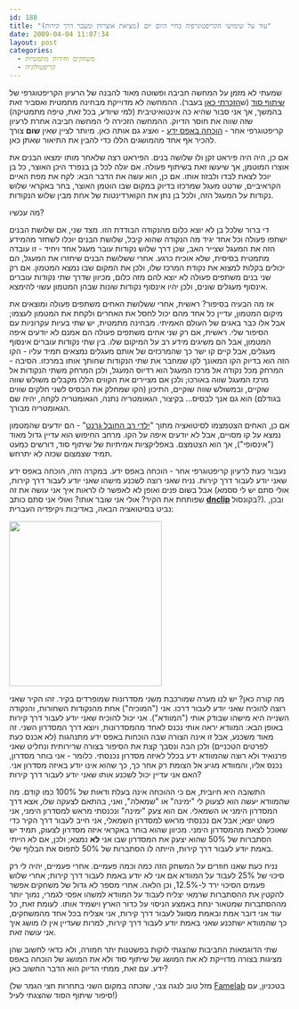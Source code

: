```yaml
---
id: 188
title: "עוד על שימושי הקריפטוגרפיה בחיי היום יום (מציאת אוצרות ומעבר דרך קירות)"
date: 2009-04-04 11:07:34
layout: post
categories: 
  - משחקים וחידות מתמטיות
  - קריפטולוגיה
---
```

שמעתי לא מזמן על המחשה חביבה ופשוטה מאוד להבנה של הרעיון הקריפטוגרפי של <a href="http://he.wikipedia.org/wiki/%D7%97%D7%9C%D7%95%D7%A7%D7%AA_%D7%A1%D7%95%D7%93">שיתוף סוד</a> (ש<a href="http://www.gadial.net/2008/08/16/secret_sharing/">הזכרתי כאן</a> בעבר). ההמחשה לא מדוייקת מבחינה מתמטית ואסביר זאת בהמשך, אך אני סבור שהיא כה אינטואיטיבית (למי שיודע, בכל זאת, טיפה מתמטיקה) שזה שווה את חוסר הדיוק. ההמחשה הזכירה לי המחשה חביבה אחרת לרעיון קריפטוגרפי אחר - <a href="http://he.wikipedia.org/wiki/%D7%94%D7%95%D7%9B%D7%97%D7%94_%D7%91%D7%90%D7%A4%D7%A1_%D7%99%D7%93%D7%A2">הוכחה באפס ידע</a> - ואציג גם אותה כאן. מיותר לציין שאין <strong>שום</strong> צורך להכיר אף אחד מהמושגים הללו כדי להבין את התיאור שאתן כאן.

אם כן, היה היה פיראט זקן ולו שלושה בנים. הפיראט רצה שלאחר מותו ימצאו הבנים את אוצרו המוטמן, אך שיעשו זאת בשיתוף פעולה. אם יגלה לכל בן בנפרד היכן האוצר, כל בן יוכל לצאת לבדו ולבזוז אותו. אם כן, הוא עשה את הדבר הבא: לקח את מפת האיים הקראיביים, שרטט מעגל שמרכזו בדיוק במקום שבו הוטמן האוצר, בחר באקראי שלוש נקודות על המעגל הזה, ולכל בן נתן את הקוארדינטות של אחת מבין שלוש הנקודות.

מה עכשיו?

די ברור שלכל בן לא יוצא כלום מהנקודה הבודדת הזו. מצד שני, אם שלושת הבנים ישתפו פעולה וכל אחד יגיד מה הנקודה שהוא קיבל, שלושת הבנים יוכלו לשחזר מהמידע הזה את המעגל שצייר האב, שכן דרך שלוש נקודות עובר מעגל אחד ויחיד - זו עובדה מתמטית בסיסית, שלא אוכיח כרגע. אחרי ששלושת הבנים שיחזרו את המעגל, הם יכולים בקלות למצוא את נקודת המרכז שלו, ולכן את המקום שבו נמצא המטמון. אם רק שני בנים משתפים פעולה לא יוצא להם מזה כלום, מכיוון שדרך שתי נקודות עוברים אינסוף מעגלים שונים, ולכן יהיו אינסוף נקודות שונות שבהן המטמון עשוי להימצא.

אז מה הבעיה בסיפור? ראשית, אחרי ששלושת האחים משתפים פעולה ומוצאים את מיקום המטמון, עדיין כל אחד מהם יכול לחסל את האחרים ולקחת את המטמון לעצמו; אבל אלו כבר באגים של העולם האמיתי. מבחינה מתמטית, יש שתי בעיות עקרוניות עם הסיפור שלי. ראשית, אם רק שני אחים משתפים פעולה הם אמנם לא יודעים איפה המטמון, אבל הם משיגים מידע רב על המיקום שלו. בין שתי נקודות עוברים אינסוף מעגלים, אבל קיים קו ישר כך שהמרכזים של אותם מעגלים נמצאים תמיד עליו - הקו הזה הוא בדיוק הקו המאונך לקו שמחבר את שתי הנקודות שחותך אותו במרכזו. הסיבה - המרחק מכל נקודה אל מרכז המעגל הוא רדיוס המעגל, ולכן המרחק משתי הנקודות אל מרכז המעגל שווה באורכו; ולכן אם מציירים את הקווים הללו מקבלים משולש שווה שוקיים, ובמשולש שווה שוקיים, התיכון (הקו שמחלק את הבסיס לשני חלקים שווים בגודלם) הוא גם אנך לבסיס... בקיצור, הגאומטריה נתנה, הגאומטריה לקחה, יהיה שם הגאומטריה מבורך.

אם כן, האחים הצטמצמו לסיטואציה מתוך "<a href="http://he.wikipedia.org/wiki/%D7%99%D7%9C%D7%93%D7%99_%D7%A8%D7%91_%D7%94%D7%97%D7%95%D7%91%D7%9C_%D7%92%D7%A8%D7%A0%D7%98">ילדי רב החובל גרנט</a>" - הם יודעים שהמטמון נמצא על קו מסויים, אבל לא יודעים איפה על הקו. מרחב החיפוש הוא עדיין גדול מאוד ("אינסופי"), אך הוא הצטמצם. באפליקציות אמיתיות של שיתוף סוד, דורשים כמעט תמיד שצמצום שכזה לא יתרחש.

נעבור כעת לרעיון קריפטוגרפי אחר - הוכחה באפס ידע. במקרה הזה, הוכחה באפס ידע שאני יודע לעבור דרך קירות. נניח שאני רוצה לשכנע מישהו שאני יודע לעבור דרך קירות, אבל בשום פנים ואופן לא לאפשר לו לראות איך אני עושה את זה (אולי סתם יש לי ססמא שפותחת את הקיר? אולי אני שובר אותו? ואולי אני סתם כותב <strong><a href="http://www.3drealms.com/cheat/duke3d.html">dnclip</a> </strong>בקונסול?). ובכן, נביט בסיטואציה הבאה, באדיבות ויקיפדיה העברית:

<img src="http://upload.wikimedia.org/wikipedia/he/6/62/ZK_cave.jpg" width="274" height="296" />

מה קורה כאן? יש לנו מערה שמורכבת משני מסדרונות שמופרדים בקיר. זהו הקיר שאני רוצה להוכיח שאני יודע לעבור דרכו. אני ("המוכיח") אחת מהנקודות השחורות, והנקודה השנייה היא מישהו שבודק אותי ("המוודא"). אני יכול להוכיח שאני יודע לעבור דרך קירות באופן הבא: המוודא יראה אותי נכנס לאחד מהמסדרונות, ויוצא דרך המסדרון השני. זה מאוד משכנע, אבל זו אינה הצורה שבה הוכחות באפס ידע מתנהגות (לא אכנס כעת לפרטים הטכניים) ולכן הבה ונסבך קצת את הסיפור בצורה שרירותית ונחליט שאני פרנואיד ולא רוצה שהמוודא ידע בכלל לאיזה מסדרון נכנסתי. כלומר - אני בוחר מסדרון, נכנס אליו, והמוודא מגיע אל הצומת רק אחר כך, כך שהוא אינו יודע באיזה מסדרון אני. האם אני עדיין יכול לשכנע אותו שאני יודע לעבור דרך קירות?

התשובה היא חיובית, אם כי ההוכחה אינה בעלת ודאות של 100% כמו קודם. מה שהמוודא יעשה הוא לצעוק לי "ימינה" או "שמאלה", ואני, בהתאם לצעקה שלו, אצא דרך המסדרון הימני או השמאלי. אם הוא צעק "ימינה" ונכנסתי מראש למסדרון הימני, אני פשוט יוצא; אבל אם נכנסתי מראש למסדרון השמאלי, אני חייב לעבור דרך הקיר כדי שאוכל לצאת מהמסדרון הימני. מכיוון שהוא בוחר באקראי איזה מסדרון לצעוק, תמיד יש הסתברות של 50% שהוא יצעק את המסדרון שבו אני <strong>לא</strong> נמצא; ולכן, אם לא הייתי באמת יודע לעבור דרך קירות, הייתה לו הסתברות של 50% לתפוס את הבלוף שלי.

נניח כעת שאנו חוזרים על המשחק הזה כמה וכמה פעמיים. אחרי פעמיים, יהיה לי רק סיכוי של 25% לעבוד על המוודא אם אני לא יודע באמת לעבור דרך קירות; אחרי שלוש פעמים הסיכוי ירד ל-12.5%, וכן הלאה. אחרי מספר לא גדול של משחקים אפשר להקטין את ההסתברות שרמאי יצליח לעבוד על המוודא למשהו אפסי לגמרי, נמוך יותר מההסתברות שמטאור ינחת באמצע הניסוי על כדור הארץ וישמיד אותו. לעומת זאת, כל עוד אני דובר אמת ובאמת מסוגל לעבור דרך קירות, אני אצליח בכל אחד מהמשחקים, כך שהמוודא ישתכנע שאני באמת יודע לעבור דרך קירות, למרות שעדיין אין לו מושג איך אני עושה זאת.

שתי הדוגמאות החביבות שהצגתי לוקות בפשטנות יתר חמורה, ולא כדאי לחשוב שהן מציגות בצורה מדוייקת לא את המושג של שיתוף סוד ולא את המושג של הוכחה באפס ידע. עם זאת, ממתי הדיוק הוא הדבר החשוב כאן?

(מזל טוב לנגה צבי, שזכתה במקום השני בתחרות חצי הגמר של <a href="http://www.hayadan.org.il/wp/famelab-end-semi-final-and-decide-the-candidates-for-the-final-0404097/">Famelab</a> בטכניון, עם סיפור שיתוף הסוד שהצגתי לעיל!)
